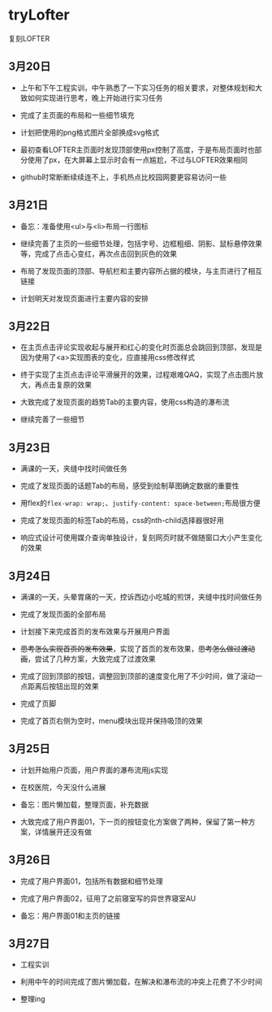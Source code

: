 # tryLofter

复刻LOFTER

## 3月20日

- 上午和下午工程实训，中午熟悉了一下实习任务的相关要求，对整体规划和大致如何实现进行思考，晚上开始进行实习任务

- 完成了主页面的布局和一些细节填充

- 计划把使用的png格式图片全部换成svg格式

- 最初查看LOFTER主页面时发现顶部使用px控制了高度，于是布局页面时也部分使用了px，在大屏幕上显示时会有一点尴尬，不过与LOFTER效果相同

- github时常断断续续连不上，手机热点比校园网要更容易访问一些

## 3月21日

- 备忘：准备使用\<ul>与\<li>布局一行图标

- 继续完善了主页的一些细节处理，包括字号、边框粗细、阴影、鼠标悬停效果等，完成了点击心变红，再次点击回到灰色的效果

- 布局了发现页面的顶部、导航栏和主要内容所占据的模块，与主页进行了相互链接

- 计划明天对发现页面进行主要内容的安排

## 3月22日

- 在主页点击评论实现收起与展开和红心的变化时页面总会跳回到顶部，发现是因为使用了\<a>实现图表的变化，应直接用css修改样式

- 终于实现了主页点击评论平滑展开的效果，过程艰难QAQ，实现了点击图片放大，再点击复原的效果

- 大致完成了发现页面的趋势Tab的主要内容，使用css构造的瀑布流

- 继续完善了一些细节

## 3月23日

- 满课的一天，夹缝中找时间做任务

- 完成了发现页面的话题Tab的布局，感受到绘制草图确定数据的重要性

- 用flex的`flex-wrap: wrap;`、`justify-content: space-between;`布局很方便

- 完成了发现页面的标签Tab的布局，css的nth-child选择器很好用

- 响应式设计可使用媒介查询单独设计，复刻网页时就不做随窗口大小产生变化的效果

## 3月24日

- 满课的一天，头晕胃痛的一天，控诉西边小吃城的煎饼，夹缝中找时间做任务

- 完成了发现页面的全部布局

- 计划接下来完成首页的发布效果与开展用户界面

- ~~思考怎么实现首页的发布效果~~，实现了首页的发布效果，~~思考怎么做过渡动画~~，尝试了几种方案，大致完成了过渡效果

- 完成了回到顶部的按钮，调整回到顶部的速度变化用了不少时间，做了滚动一点距离后按钮出现的效果

- 完成了页脚

- 完成了首页右侧为空时，menu模块出现并保持吸顶的效果

## 3月25日

- 计划开始用户页面，用户界面的瀑布流用js实现

- 在校医院，今天没什么进展

- 备忘：图片懒加载，整理页面，补充数据

- 大致完成了用户界面01，下一页的按钮变化方案做了两种，保留了第一种方案，详情展开还没有做

## 3月26日

- 完成了用户界面01，包括所有数据和细节处理

- 完成了用户界面02，征用了之前寝室写的异世界寝室AU

- 备忘：用户界面01和主页的链接

## 3月27日

- 工程实训

- 利用中午的时间完成了图片懒加载，在解决和瀑布流的冲突上花费了不少时间

- 整理ing

​    